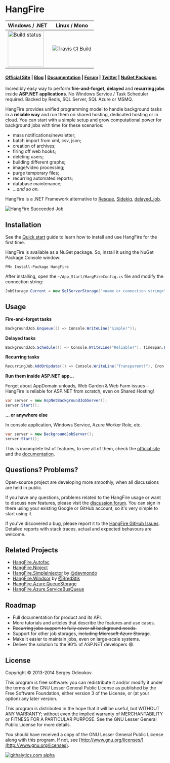 HangFire 
=========


| Windows / .NET | Linux / Mono
| --- | ---
| <a href="https://ci.appveyor.com/project/odinserj/hangfire"><img title="Build status" width="113" src="https://ci.appveyor.com/api/projects/status/qejwc7kshs1q75m4/branch/master?retina=true" /></a> | <a href="https://travis-ci.org/odinserj/HangFire"><img src="https://travis-ci.org/odinserj/HangFire.svg?branch=master" alt="Travis CI Build"></a>

#### [Official Site](http://hangfire.io) | [Blog](http://odinserj.net) | [Documentation](http://docs.hangfire.io) | [Forum](http://discuss.hangfire.io) | [Twitter](https://twitter.com/hangfire_net) | [NuGet Packages](https://www.nuget.org/packages?q=hangfire)

Incredibly easy way to perform **fire-and-forget**, **delayed** and **recurring jobs** inside **ASP.NET applications**. No Windows Service / Task Scheduler required. Backed by Redis, SQL Server, SQL Azure or MSMQ.

HangFire provides unified programming model to handle background tasks in a **reliable way** and run them on shared hosting, dedicated hosting or in cloud. You can start with a simple setup and grow computational power for background jobs with time for these scenarios:

- mass notifications/newsletter;
- batch import from xml, csv, json;
- creation of archives;
- firing off web hooks;
- deleting users;
- building different graphs;
- image/video processing;
- purge temporary files;
- recurring automated reports;
- database maintenance;
- *…and so on.*

HangFire is a .NET Framework alternative to [Resque](https://github.com/resque/resque), [Sidekiq](http://sidekiq.org), [delayed_job](https://github.com/collectiveidea/delayed_job).

![HangFire Succeeded Job](http://hangfire.io/img/succeeded-job-sm.png)

Installation
-------------

See the [Quick start](http://docs.hangfire.io/en/latest/quickstart.html) guide to learn how to install and use HangFire for the first time.

HangFire is available as a NuGet package. So, install it using the NuGet Package Console window:

```
PM> Install-Package HangFire
```

After installing, open the `~/App_Start/HangFireConfig.cs` file and modify the connection string:

```csharp
JobStorage.Current = new SqlServerStorage("<name or connection string>");
```

Usage
------

**Fire-and-forget tasks**

```csharp
BackgroundJob.Enqueue(() => Console.WriteLine("Simple!"));
```

**Delayed tasks**

```csharp
BackgroundJob.Schedule(() => Console.WriteLine("Reliable!"), TimeSpan.FromDays(7));
```

**Recurring tasks**

```csharp
RecurringJob.AddOrUpdate(() => Console.WriteLine("Transparent!"), Cron.Daily);
```

**Run them inside ASP.NET app…**

Forget about AppDomain unloads, Web Garden & Web Farm issues – HangFire is reliable for ASP.NET from scratch, even on Shared Hosting!

```csharp
var server = new AspNetBackgroundJobServer();
server.Start();
```

**… or anywhere else**

In console application, Windows Service, Azure Worker Role, etc.

```csharp
var server = new BackgroundJobServer();
server.Start();
```

This is incomplete list of features, to see all of them, check the [official site](http://hangfire.io) and the [documentation](http://docs.hangfire.io).

Questions? Problems?
---------------------

Open-source project are developing more smoothly, when all discussions are held in public.

If you have any questions, problems related to the HangFire usage or want to discuss new features, please visit the [discussion forum](http://discuss.hangfire.io). You can sign in there using your existing Google or GitHub account, so it's very simple to start using it.

If you've discovered a bug, please report it to the [HangFire GitHub Issues](https://github.com/odinserj/HangFire/issues?state=open). Detailed reports with stack traces, actual and expected behavours are welcome. 

Related Projects
-----------------

* [HangFire.Autofac](https://github.com/odinserj/HangFire.Autofac)
* [HangFire.Ninject](https://github.com/odinserj/HangFire.Ninject)
* [HangFire.SimpleInjector](https://github.com/devmondo/HangFire.SimpleInjector) by [@devmondo](https://github.com/devmondo)
* [HangFire.Windsor](https://github.com/BredStik/HangFire.Windsor) by [@BredStik](https://github.com/BredStik)
* [HangFire.Azure.QueueStorage](https://github.com/odinserj/HangFire.Azure.QueueStorage)
* [HangFire.Azure.ServiceBusQueue](https://github.com/odinserj/HangFire.Azure.ServiceBusQueue)

Roadmap
--------

* Full documentation for product and its API.
* More tutorials and articles that describe the features and use cases.
* ~~Recurring jobs support to fully cover all background needs.~~
* Support for other job storages, ~~including Microsoft Azure Storage~~.
* Make it easier to maintain jobs, even on large-scale systems.
* Deliver the solution to the 90% of ASP.NET developers :smile:.

License
--------

Copyright © 2013-2014 Sergey Odinokov.

This program is free software: you can redistribute it and/or modify
it under the terms of the GNU Lesser General Public License as published by
the Free Software Foundation, either version 3 of the License, or
(at your option) any later version.

This program is distributed in the hope that it will be useful,
but WITHOUT ANY WARRANTY; without even the implied warranty of
MERCHANTABILITY or FITNESS FOR A PARTICULAR PURPOSE.  See the
GNU Lesser General Public License for more details.

You should have received a copy of the GNU Lesser General Public License
along with this program.  If not, see [http://www.gnu.org/licenses/](http://www.gnu.org/licenses).

[![githalytics.com alpha](https://cruel-carlota.pagodabox.com/dd58c8cf730a3ed3675202135bb06025 "githalytics.com")](http://githalytics.com/odinserj/HangFire)

